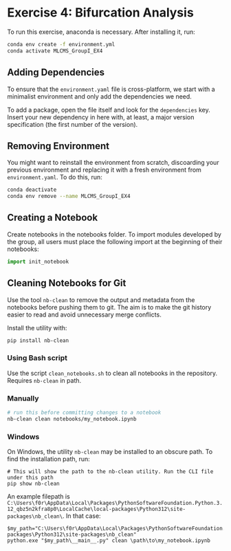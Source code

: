 # Exercise 4: Bifurcation Analysis

To run this exercise, anaconda is necessary. After installing it, run:

```sh conda
conda env create -f environment.yml
conda activate MLCMS_GroupI_EX4
```

## Adding Dependencies

To ensure that the `environment.yaml` file is cross-platform, we start with a minimalist environment and only add the dependencies we need.

To add a package, open the file itself and look for the `dependencies` key. Insert your new dependency in here with, at least, a major version specification (the first number of the version).

## Removing Environment

You might want to reinstall the environment from scratch, discoarding your previous environment and replacing it with a fresh environment from `environment.yaml`. To do this, run:

```sh conda
conda deactivate
conda env remove --name MLCMS_GroupI_EX4
````

## Creating a Notebook

Create notebooks in the notebooks folder. To import modules developed by the group, all users must place the following import at the beginning of their notebooks:

```python
import init_notebook
```

## Cleaning Notebooks for Git

Use the tool `nb-clean` to remove the output and metadata from the notebooks before pushing them to git. The aim is to make the git history easier to read and avoid unnecessary merge conflicts.

Install the utility with:

```sh
pip install nb-clean
````

### Using Bash script

Use the script `clean_notebooks.sh` to clean all notebooks in the repository. Requires `nb-clean` in path.

### Manually

```sh
# run this before committing changes to a notebook
nb-clean clean notebooks/my_notebook.ipynb
```

### Windows

On Windows, the utility `nb-clean` may be installed to an obscure path. To find the installation path, run:

```pwsh
# This will show the path to the nb-clean utility. Run the CLI file under this path
pip show nb-clean
````

An example filepath is `C:\Users\f0r\AppData\Local\Packages\PythonSoftwareFoundation.Python.3.12_qbz5n2kfra8p0\LocalCache\local-packages\Python312\site-packages\nb_clean\`. In that case:

```pwsh
$my_path="C:\Users\f0r\AppData\Local\Packages\PythonSoftwareFoundation.Python.3.12_qbz5n2kfra8p0\LocalCache\local-packages\Python312\site-packages\nb_clean"
python.exe "$my_path\__main__.py" clean \path\to\my_notebook.ipynb
```
